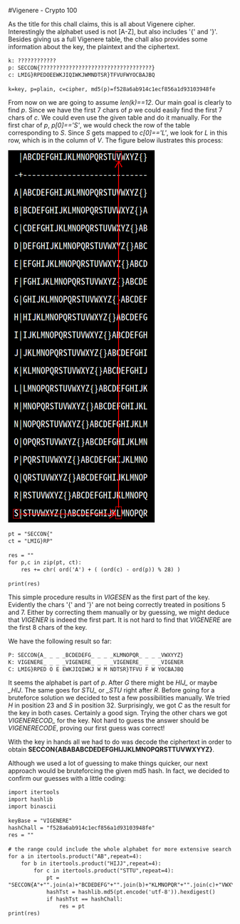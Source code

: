#Vigenere - Crypto 100

As the title for this chall claims, this is all about Vigenere cipher. Interestingly the alphabet used is not [A-Z], but also includes '{' and '}'. Besides giving us a full Vigenere table, the chall also provides some information about the key, the plaintext and the ciphertext.

~~~~
k: ????????????
p: SECCON{???????????????????????????????????}
c: LMIG}RPEDOEEWKJIQIWKJWMNDTSR}TFVUFWYOCBAJBQ

k=key, p=plain, c=cipher, md5(p)=f528a6ab914c1ecf856a1d93103948fe
~~~~

From now on we are going to assume *len(k)==12*. Our main goal is clearly to find *p*. Since we have the first 7 chars of *p* we could easily find the first 7 chars of *c*. We could even use the given table and do it manually. For the first char of *p*, *p[0]=='S'*, we would check the row of the table corresponding to *S*. Since *S* gets mapped to *c[0]=='L'*, we look for *L* in this row, which is in the column of *V*. The figure below ilustrates this process:

![Vigenere](https://github.com/pogTeam/writeups/blob/master/2016/seccon/Vigenere/vigenere.png)

~~~~
pt = "SECCON{"
ct = "LMIG}RP"

res = ""
for p,c in zip(pt, ct):
    res += chr( ord('A') + ( (ord(c) - ord(p)) % 28) ) 

print(res)
~~~~

This simple procedure results in *VIGESEN* as the first part of the key. Evidently the chars '{' and '}' are not being correctly treated in positions 5 and 7. Either by correcting them manually or by guessing, we might deduce that *VIGENER* is indeed the first part. It is not hard to find that *VIGENERE* are the first 8 chars of the key.

We have the following result so far:

~~~~
P: SECCON{A_ _ _ _BCDEDEFG_ _ _ _KLMNOPQR_ _ _ _VWXYYZ}
K: VIGENERE_ _ _ _VIGENERE_ _ _ _VIGENERE_ _ _ _VIGENER
C: LMIG}RPED O E EWKJIQIWKJ W M NDTSR}TFVU F W YOCBAJBQ
~~~~

It seems the alphabet is part of *p*. After *G* there might be *HIJ_* or maybe *_HIJ*. The same goes for *STU_* or *_STU* right after *R*. Before going for a bruteforce solution we decided to test a few possibilities manually. We tried *H* in position 23 and *S* in position 32. Surprisingly, we got *C* as the result for the key in both cases. Certainly a good sign. Trying the other chars we got *VIGENERECOD_* for the key. Not hard to guess the answer should be *VIGENERECODE*, proving our first guess was correct!

With the key in hands all we had to do was decode the ciphertext in order to obtain **SECCON{ABABABCDEDEFGHIJJKLMNOPQRSTTUVWXYYZ}**.

Although we used a lot of guessing to make things quicker, our next approach would be bruteforcing the given md5 hash. In fact, we decided to confirm our guesses with a little coding:

~~~~
import itertools
import hashlib
import binascii

keyBase = "VIGENERE"
hashChall = "f528a6ab914c1ecf856a1d93103948fe"
res = ""

# the range could include the whole alphabet for more extensive search
for a in itertools.product("AB",repeat=4):
    for b in itertools.product("HIJJ",repeat=4):
        for c in itertools.product("STTU",repeat=4):
            pt = "SECCON{A"+"".join(a)+"BCDEDEFG"+"".join(b)+"KLMNOPQR"+"".join(c)+"VWXYYZ}"
            hashTst = hashlib.md5(pt.encode('utf-8')).hexdigest()
            if hashTst == hashChall:
                res = pt
print(res)
~~~~
